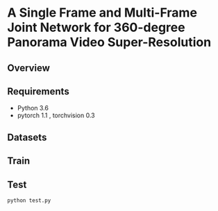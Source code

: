 # A Single Frame and Multi-Frame Joint Network for 360-degree Panorama Video Super-Resolution

## Overview


## Requirements
- Python 3.6
- pytorch 1.1 , torchvision 0.3

## Datasets
## Train

## Test
```
python test.py
```

